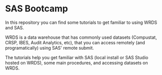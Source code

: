 # SAS Bootcamp

In this repository you can find some tutorials to get familiar to using WRDS and SAS.

WRDS is a data warehouse that has commonly used datasets (Compustat, CRSP, IBES, Audit Analytics, etc), that you can access remotely (and programatically) using SAS' remote submit.

The tutorials help you get familiar with SAS (local install or SAS Studio hosted on WRDS), some main procedures, and accessing datasets on WRDS.



